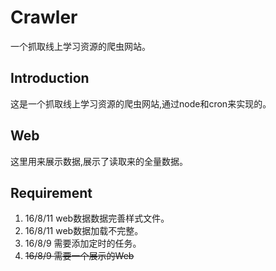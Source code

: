 # Crawler
一个抓取线上学习资源的爬虫网站。
## Introduction
这是一个抓取线上学习资源的爬虫网站,通过node和cron来实现的。

## Web
这里用来展示数据,展示了读取来的全量数据。

## Requirement

 1. 16/8/11 web数据数据完善样式文件。
 2. 16/8/11 web数据加载不完整。
 2. 16/8/9 需要添加定时的任务。
 2. <del> 16/8/9 需要一个展示的Web </del>
